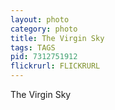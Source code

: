 ```yaml
---
layout: photo
category: photo
title: The Virgin Sky
tags: TAGS
pid: 7312751912
flickrurl: FLICKRURL
---
```


The Virgin Sky